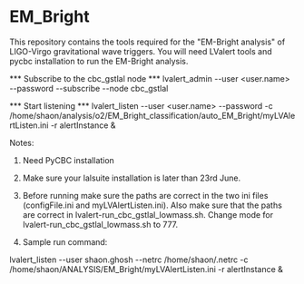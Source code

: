 # EM_Bright
This repository contains the tools required for the "EM-Bright analysis" of LIGO-Virgo gravitational wave triggers. You will need LValert tools and pycbc installation to run the EM-Bright analysis.


*** Subscribe to the cbc_gstlal node ***
lvalert_admin --user <user.name> --password <your password> --subscribe --node cbc_gstlal

*** Start listening ***
lvalert_listen --user <user.name> --password <your password> -c /home/shaon/analysis/o2/EM_Bright_classification/auto_EM_Bright/myLVAlertListen.ini -r alertInstance & 

Notes: 

1. Need PyCBC installation 

2. Make sure your lalsuite installation is later than 23rd June.


3. Before running make sure the paths are correct in the two ini files (configFile.ini and myLVAlertListen.ini). Also make sure that the paths are correct in lvalert-run_cbc_gstlal_lowmass.sh. Change mode for lvalert-run_cbc_gstlal_lowmass.sh to 777.

4. Sample run command:

lvalert_listen --user shaon.ghosh  --netrc /home/shaon/.netrc -c /home/shaon/ANALYSIS/EM_Bright/myLVAlertListen.ini  -r alertInstance &


